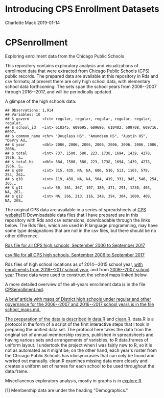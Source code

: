 Introducing CPS Enrollment Datasets
================
Charlotte Mack
2019-01-14

CPSenrollment
=============

Exploring enrollment data from the Chicago Public Schools

This repository contains exploratory analysis and visualizations of enrollment data that were extracted from Chicago Public Schools (CPS) public records. The prepared data are available at this repository in Rds and csv formats; at present there are only high school data, with elementary school data forthcoming. The sets span the school years from 2006--2007 through 2016--2017, and will be periodically updated.

A glimpse of the high schools data:

    ## Observations: 1,914
    ## Variables: 10
    ## $ govern      <fct> regular, regular, regular, regular, regular, regular…
    ## $ school_id   <int> 610245, 609695, 609696, 610402, 609708, 609716, 6097…
    ## $ common_name <chr> "Douglass HS", "Amundsen HS", "Austin HS", "DeVry Ad…
    ## $ year        <dbl> 2006, 2006, 2006, 2006, 2006, 2006, 2006, 2006, 2006…
    ## $ total       <int> 737, 1500, 580, 223, 1738, 1694, 1439, 4278, 1936, 5…
    ## $ total_hs    <dbl> 384, 1500, 580, 223, 1738, 1694, 1439, 4278, 1936, 5…
    ## $ g09         <int> 215, 435, NA, NA, 606, 510, 513, 1103, 578, 254, 262…
    ## $ g10         <int> 119, 438, NA, NA, 504, 419, 331, 945, 546, 254, 305,…
    ## $ g11         <int> 50, 361, 367, 107, 380, 371, 291, 1230, 403, NA, 267…
    ## $ g12         <int> NA, 266, 213, 116, 248, 394, 304, 1000, 409, NA, 208…

The original CPS data are available in a series of spreadsheets at [CPS website](http://www.cps.edu/SchoolData/Pages/SchoolData.aspx)[1] Downloadable data files that I have prepared are in this repository with Rds and csv extensions, downloadable through the links below. The Rds files, which are used in R language programming, may have some type designations that are not in the csv files, but there should be no other difference.

[Rds file for all CPS high schools, September 2006 to September 2017](https://github.com/cymack/CPSenrollment/blob/master/enrollment_all_hs.Rds)

[csv file for all CPS high schools, September 2006 to September 2017](https://github.com/cymack/CPSenrollment/blob/master/enrollment_all_hs.csv)

Rds files of high school locations as of 2014--2015 school year, [with enrollments from 2016--2017 school year](https://github.com/cymack/CPSenrollment/blob/master/school_loc_merged.2016.Rds), and from [2006--2007 school year](https://github.com/cymack/CPSenrollment/blob/master/school_loc_merged.206.Rds) These data were used to construct the school maps linked below.

A more detailed overview of the all-years enrollment data is in the file [CPSenrollment.md](https://github.com/cymack/CPSenrollment/blob/master/CPSenrollment.md).

[A brief article with maps of District high schools under regular and other governance for the 2006--2007 and 2016--2017 school years is in the file school\_maps.md.](https://github.com/cymack/CPSenrollment/blob/master/school_maps.md)

[The preparation of the data is described in data.R](https://github.com/cymack/CPSenrollment/blob/master/data.R) and [clean.R](https://github.com/cymack/CPSenrollment/blob/master/clean.R). data.R is a protocol in the form of a script of the first interactive steps that I took in preparing the unified data set. The protocol here takes the data from the original set of annual membership rosters, published in spreadsheets and having various sets and arrangements of variables, to R data.frames of uniform layout. I undertook the project when I was fairly new to R, so it is not as automated as it might be; on the other hand, each year's roster from the Chicago Public Schools has idiosyncrasies that can only be found and worked out manually. clean.R examines missing data more closely and creates a uniform set of names for each school to be used throughout the data.frame.

Miscellaneous exploratory analysis, mostly in graphs is in [explore.R](https://github.com/cymack/CPSenrollment/blob/master/explore.R).

[1] Membership data are under the heading "Demographics."
